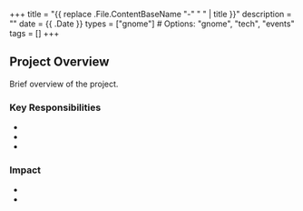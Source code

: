 +++
title = "{{ replace .File.ContentBaseName "-" " " | title }}"
description = ""
date = {{ .Date }}
types = ["gnome"]  # Options: "gnome", "tech", "events"
tags = []
+++

## Project Overview

Brief overview of the project.

### Key Responsibilities

-
-
-

### Impact

-
-

